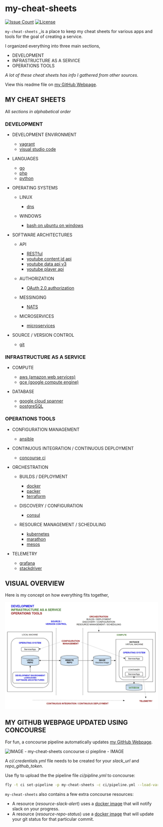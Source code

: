 # my-cheat-sheets

[![Issue Count](https://codeclimate.com/github/JeffDeCola/my-cheat-sheets/badges/issue_count.svg)](https://codeclimate.com/github/JeffDeCola/my-cheat-sheets/issues)
[![License](http://img.shields.io/:license-mit-blue.svg)](http://jeffdecola.mit-license.org)

`my-cheat-sheets` _is a place to keep my cheat sheets 
for various apps and tools for the goal of creating a service.

I organized everything into three main sections,

* DEVELOPMENT
* INFRASTRUCTURE AS A SERVICE
* OPERATIONS TOOLS

_A lot of these cheat sheets has info I gathered from other sources._

View this readme file on [my GitHub Webpage](https://jeffdecola.github.io/my-cheat-sheets/).

## MY CHEAT SHEETS

All _sections in alphabetical order_

### DEVELOPMENT

* DEVELOPMENT ENVIRONMENT

  * [vagrant](https://github.com/JeffDeCola/my-cheat-sheets/tree/master/development/development-environment/vagrant-cheat-sheet)
  * [visual studio code](https://github.com/JeffDeCola/my-cheat-sheets/tree/master/development/development-environment/visual-studio-code-cheat-sheet)

* LANGUAGES

  * [go](https://github.com/JeffDeCola/my-go-examples)
  * [php](https://github.com/JeffDeCola/my-php-containers)
  * [python](https://github.com/JeffDeCola/my-python-examples)

* OPERATING SYSTEMS

  * LINUX

    * [dns](https://github.com/JeffDeCola/my-cheat-sheets/tree/master/development/operating-systems/linux/dns-cheat-sheet)

  * WINDOWS

    * [bash on ubuntu on windows](https://github.com/JeffDeCola/my-cheat-sheets/tree/master/development/operating-systems/windows/bash-on-ubuntu-on-windows-cheat-sheet)

* SOFTWARE ARCHITECTURES

  * API

    * [RESTful](https://github.com/JeffDeCola/my-cheat-sheets/tree/master/development/software-architectures/api/RESTful-cheat-sheet)
    * [youtube content id api](https://github.com/JeffDeCola/my-cheat-sheets/tree/master/development/software-architectures/api/youtube-content-id-api-cheat-sheet)
    * [youtube data api v3](https://github.com/JeffDeCola/my-cheat-sheets/tree/master/development/software-architectures/api/youtube-data-api-v3-cheat-sheet)
    * [youtube player api](https://github.com/JeffDeCola/my-cheat-sheets/tree/master/development/software-architectures/api/youtube-player-api-cheat-sheet)

  * AUTHORIZATION

    * [OAuth 2.0 authorization](https://github.com/JeffDeCola/my-cheat-sheets/tree/master/development/software-architectures/authorization/OAuth-2.0-authorization-cheat-sheet)

  * MESSINGING

    * [NATS](https://github.com/JeffDeCola/my-cheat-sheets/tree/master/development/software-architectures/messinging/NATS-cheat-sheet)

  * MICROSERVICES

    * [microservices](https://github.com/JeffDeCola/my-cheat-sheets/tree/master/development/software-architectures/microservices/microservices-cheat-sheet)

* SOURCE / VERSION CONTROL

  * [git](https://github.com/JeffDeCola/my-cheat-sheets/tree/master/development/source-version-control/git-cheat-sheet)

### INFRASTRUCTURE AS A SERVICE

* COMPUTE

  * [aws (amazon web services)](https://github.com/JeffDeCola/my-cheat-sheets/tree/master/infrastructure-as-a-service/compute/amazon-web-services-cheat-sheet)
  * [gce (google compute engine)](https://github.com/JeffDeCola/my-cheat-sheets/tree/master/infrastructure-as-a-service/compute/google-compute-engine-cheat-sheet)

* DATABASE

  * [google cloud spanner](https://github.com/JeffDeCola/my-cheat-sheets/tree/master/infrastructure-as-a-service/database/google-cloud-spanner-cheat-sheet)
  * [postgreSQL](https://github.com/JeffDeCola/my-cheat-sheets/tree/master/infrastructure-as-a-service/database/postgreSQL-cheat-sheet)

### OPERATIONS TOOLS

* CONFIGURATION MANAGEMENT

  * [ansible](https://github.com/JeffDeCola/my-cheat-sheets/tree/master/operations-tools/configuration-management/ansible-cheat-sheet)

* CONTINUOUS INTEGRATION / CONTINUOUS DEPLOYMENT

  * [concourse ci](https://github.com/JeffDeCola/my-cheat-sheets/tree/master/operations-tools/continuous-integration-continuous-deployment/concourse-ci-cheat-sheet)

* ORCHESTRATION

  * BUILDS / DEPLOYMENT

    * [docker](https://github.com/JeffDeCola/my-cheat-sheets/tree/master/operations-tools/orchestration/builds-deployment/docker-cheat-sheet)
    * [packer](https://github.com/JeffDeCola/my-cheat-sheets/tree/master/operations-tools/orchestration/builds-deployment/packer-cheat-sheet)
    * [terraform](https://github.com/JeffDeCola/my-cheat-sheets/tree/master/operations-tools/orchestration/builds-deployment/terraform-cheat-sheet)

  * DISCOVERY / CONFIGURATION  

    * [consul](https://github.com/JeffDeCola/my-cheat-sheets/tree/master/operations-tools/orchestration/discovery-configuration/consul-cheat-sheet)

  * RESOURCE MANAGEMENT / SCHEDULING

    * [kubernetes](https://github.com/JeffDeCola/my-cheat-sheets/tree/master/operations-tools/orchestration/resource-management-scheduling/kubernetes-cheat-sheet)
    * [marathon](https://github.com/JeffDeCola/my-cheat-sheets/tree/master/operations-tools/orchestration/resource-management-scheduling/marathon-cheat-sheet-sheet)
    * [mesos](https://github.com/JeffDeCola/my-cheat-sheets/tree/master/operations-tools/orchestration/resource-management-scheduling/mesos-cheat-sheet)

* TELEMETRY

  * [grafana](https://github.com/JeffDeCola/my-cheat-sheets/tree/master/operations-tools/telemetry/grafana-cheat-sheet)
  * [stackdriver](https://github.com/JeffDeCola/my-cheat-sheets/tree/master/operations-tools/telemetry/stackdriver-cheat-sheet)

## VISUAL OVERVIEW

Here is my concept on how everything fits together,

![IMAGE - Creating Services Environment Overview - IMAGE](docs/pics/Creating-Services-Environment-Overview.jpg)

## MY GITHUB WEBPAGE UPDATED USING CONCOURSE

For fun, a concourse pipeline automatically updates
[my GitHub Webpage](https://jeffdecola.github.io/my-cheat-sheets/).

![IMAGE - my-cheat-sheets concourse ci piepline - IMAGE](docs/pics/my-cheat-sheets-pipeline.jpg)

A _ci/.credentials.yml_ file needs to be created for your _slack_url_ and _repo_github_token_.

Use fly to upload the the pipeline file _ci/pipline.yml_ to concourse:

```bash
fly -t ci set-pipeline -p my-cheat-sheets -c ci/pipeline.yml --load-vars-from ci/.credentials.yml
```

`my-cheat-sheets` also contains a few extra concourse resources:

* A resource (_resource-slack-alert_) uses a [docker image](https://hub.docker.com/r/cfcommunity/slack-notification-resource)
  that will notify slack on your progress.
* A resource (_resource-repo-status_) use a [docker image](https://hub.docker.com/r/dpb587/github-status-resource)
  that will update your git status for that particular commit.

